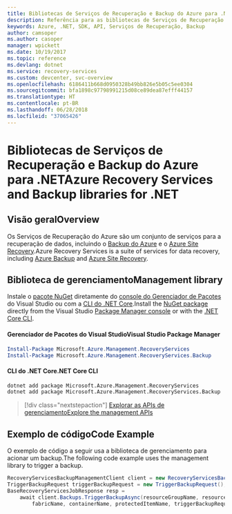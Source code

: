 ```yaml
---
title: Bibliotecas de Serviços de Recuperação e Backup do Azure para .NET
description: Referência para as bibliotecas de Serviços de Recuperação e Backup do Azure para .NET
keywords: Azure, .NET, SDK, API, Serviços de Recuperação, Backup
author: camsoper
ms.author: casoper
manager: wpickett
ms.date: 10/19/2017
ms.topic: reference
ms.devlang: dotnet
ms.service: recovery-services
ms.custom: devcenter, svc-overview
ms.openlocfilehash: 6186411b668d0950328b49bb826e5b05c5ee0304
ms.sourcegitcommit: bfa1898c97798991215d08ce89dea87efff44157
ms.translationtype: HT
ms.contentlocale: pt-BR
ms.lasthandoff: 06/28/2018
ms.locfileid: "37065426"
---
```

# <a name="azure-recovery-services-and-backup-libraries-for-net"></a><span data-ttu-id="073b5-104">Bibliotecas de Serviços de Recuperação e Backup do Azure para .NET</span><span class="sxs-lookup"><span data-stu-id="073b5-104">Azure Recovery Services and Backup libraries for .NET</span></span>

## <a name="overview"></a><span data-ttu-id="073b5-105">Visão geral</span><span class="sxs-lookup"><span data-stu-id="073b5-105">Overview</span></span>

<span data-ttu-id="073b5-106">Os Serviços de Recuperação do Azure são um conjunto de serviços para a recuperação de dados, incluindo o [Backup do Azure](/azure/backup/) e o [Azure Site Recovery](/azure/site-recovery/).</span><span class="sxs-lookup"><span data-stu-id="073b5-106">Azure Recovery Services is a suite of services for data recovery, including [Azure Backup](/azure/backup/) and [Azure Site Recovery](/azure/site-recovery/).</span></span>

## <a name="management-library"></a><span data-ttu-id="073b5-107">Biblioteca de gerenciamento</span><span class="sxs-lookup"><span data-stu-id="073b5-107">Management library</span></span>

<span data-ttu-id="073b5-108">Instale o [pacote NuGet](https://www.nuget.org/packages/Microsoft.Azure.Management.RecoveryServices) diretamente do [console do Gerenciador de Pacotes][PackageManager] do Visual Studio ou com a [CLI do .NET Core][DotNetCLI].</span><span class="sxs-lookup"><span data-stu-id="073b5-108">Install the [NuGet package](https://www.nuget.org/packages/Microsoft.Azure.Management.RecoveryServices) directly from the Visual Studio [Package Manager console][PackageManager] or with the [.NET Core CLI][DotNetCLI].</span></span>

#### <a name="visual-studio-package-manager"></a><span data-ttu-id="073b5-109">Gerenciador de Pacotes do Visual Studio</span><span class="sxs-lookup"><span data-stu-id="073b5-109">Visual Studio Package Manager</span></span>

```powershell
Install-Package Microsoft.Azure.Management.RecoveryServices
Install-Package Microsoft.Azure.Management.RecoveryServices.Backup
```

#### <a name="net-core-cli"></a><span data-ttu-id="073b5-110">CLI do .NET Core</span><span class="sxs-lookup"><span data-stu-id="073b5-110">.NET Core CLI</span></span>

```bash
dotnet add package Microsoft.Azure.Management.RecoveryServices
dotnet add package Microsoft.Azure.Management.RecoveryServices.Backup
```

> [!div class="nextstepaction"]
> [<span data-ttu-id="073b5-111">Explorar as APIs de gerenciamento</span><span class="sxs-lookup"><span data-stu-id="073b5-111">Explore the management APIs</span></span>](/dotnet/api/overview/azure/recoveryservices/management)


## <a name="code-example"></a><span data-ttu-id="073b5-112">Exemplo de código</span><span class="sxs-lookup"><span data-stu-id="073b5-112">Code Example</span></span>

<span data-ttu-id="073b5-113">O exemplo de código a seguir usa a biblioteca de gerenciamento para acionar um backup.</span><span class="sxs-lookup"><span data-stu-id="073b5-113">The following code example uses the management library to trigger a backup.</span></span>

```csharp
RecoveryServicesBackupManagementClient client = new RecoveryServicesBackupManagementClient(credentials);
TriggerBackupRequest triggerBackupRequest = new TriggerBackupRequest();
BaseRecoveryServicesJobResponse resp =
    await client.Backups.TriggerBackupAsync(resourceGroupName, resourceName, null,
        fabricName, containerName, protectedItemName, triggerBackupRequest);
```

[PackageManager]: https://docs.microsoft.com/nuget/tools/package-manager-console
[DotNetCLI]: https://docs.microsoft.com/dotnet/core/tools/dotnet-add-package

